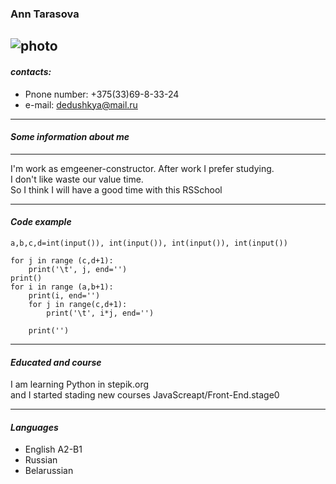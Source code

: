### Ann Tarasova
![photo](c://Ania/Downloads/photo.jpg"me")
-------------------------------
#### ***contacts:***
* Pnone number: +375(33)69-8-33-24
* e-mail: dedushkya@mail.ru
-------------------------------
#### ***Some information about me***
-------------------------------
I'm work as emgeener-constructor. After work I prefer studying.   
I don't like waste our value time.   
So I think I will have a good time with this RSSchool   

-------------------------------
#### ***Code example***
``` 
a,b,c,d=int(input()), int(input()), int(input()), int(input())

for j in range (c,d+1):
    print('\t', j, end='') 
print()        
for i in range (a,b+1):
    print(i, end='')
    for j in range(c,d+1):
        print('\t', i*j, end='')
        
    print('')
``` 
-----------------------------
#### ***Educated and course***
I am learning Python in stepik.org    
and I started stading new courses JavaScreapt/Front-End.stage0    

-----------------------------
#### ***Languages***
+ English A2-B1
+ Russian
+ Belarussian
